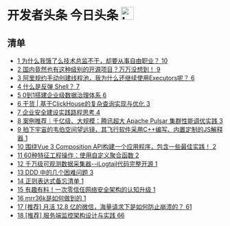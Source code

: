# 开发者头条 今日头条 <img src="https://file.ipadown.com/tophub/assets/images/media/toutiao.io.png_50x50.png" width="30" alt="Logo"></img>

## 清单

* [1 为什么我饿了么技术总监不干，却要从事自由职业？ 10](https://toutiao.io/posts/hpupzay)
* [2 国内竟然也有这种级别的开源项目？万万没想到！ 9](https://toutiao.io/posts/dgo2iwb)
* [3 阿里规约手动创建线程池，我为什么还继续使用Executors呢？ 6](https://toutiao.io/posts/owwky6z)
* [4 什么是反弹 Shell？ 7](https://toutiao.io/posts/ltdnh1m)
* [5 0到1搭建企业级数据治理体系 6](https://toutiao.io/posts/kibmqqk)
* [6 干货 | 基于ClickHouse的复杂查询实现与优化 3](https://toutiao.io/posts/zv87ntj)
* [7 企业安全建设实践路程思考 4](https://toutiao.io/posts/73fgie6)
* [8 案例推荐｜千亿级、大规模：腾讯超大 Apache Pulsar 集群性能调优实践 3](https://toutiao.io/posts/vfiy9j8)
* [9 拍下宇宙的韦伯空间望远镜，其飞行软件采用C++编写、内置定制的JS解释器 1](https://toutiao.io/posts/a3bji3i)
* [10 围绕Vue 3 Composition API构建一个应用程序，包含一些最佳实践！ 2](https://toutiao.io/posts/qqlzah4)
* [11 60种特征工程操作：使用自定义聚合函数 2](https://toutiao.io/posts/olfd13m)
* [12 千万级可观测数据采集器--iLogtail代码完整开源 1](https://toutiao.io/posts/zs5ni28)
* [13 DDD 中的几个困难问题 3](https://toutiao.io/posts/t1w1biw)
* [14 正则表达式备忘清单 1](https://toutiao.io/posts/dxabksk)
* [15 有趣有料！一次零信任网络安全架构的认知升级 1](https://toutiao.io/posts/f2lyrob)
* [16 mrr36k是如何做到的 1](https://toutiao.io/posts/tip8g4o)
* [17 [推荐] 月活 12.8 亿的微信，海量请求下是如何防止崩溃的？ 61](https://toutiao.io/posts/fflgnsh)
* [18 [推荐] 服务端监控架构设计与实践 66](https://toutiao.io/posts/xhwa9mo)
